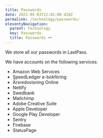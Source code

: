 ```yaml
---
title: Passwords
date: 2021-05-03T22:02:00.428Z
permalink: /technology/passwords/
eleventyNavigation:
  parent: Technology
  key: Passwords
  title: Passwords 🗝
---
```

We store all our passwords in LastPass. 

We have accounts on the following services:

* Amazon Web Services
* SpeedLedger e-bokföring
* Årsredovisning Online
* Netlify
* Swedbank
* Mailchimp
* Adobe Creative Suite
* Apple Developer
* Google Play Developer
* Sentry
* Firebase
* StatusPage